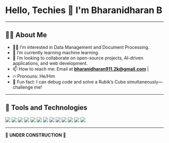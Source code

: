 # Hello, Techies 👋 I'm Bharanidharan B

---

## 🧑‍💻 About Me
- 👨‍💻 I’m interested in Data Management and Document Processing.
- 🧠 I’m currently learning machine learning.
- 💞️ I’m looking to collaborate on open-source projects, AI-driven applications, and web development.
- 📫 How to reach me: Email at **bharanidharan911.2k@gmail.com** |
- 🔥 Pronouns: He/Him
- 🧩 Fun fact: I can debug code and solve a Rubik’s Cube simultaneously—challenge me!

---

## 🚀 Tools and Technologies
<p align="left">
<!--<img src="https://img.shields.io/badge/Flutter-02569B?style=flat&logo=flutter&logoColor=white"/>-->
<!--<img src="https://img.shields.io/badge/React_Native-61DAFB?style=flat&logo=react&logoColor=black"/>-->
<!--<img src="https://img.shields.io/badge/Java-ED8B00?style=flat&logo=java&logoColor=white"/>-->
<!--<img src="https://img.shields.io/badge/Python-14354C?style=flat&logo=python&logoColor=white"/>-->
<img src="https://img.shields.io/badge/HTML5-E34F26?style=flat&logo=html5&logoColor=white"/>
<img src="https://img.shields.io/badge/CSS3-1572B6?style=flat&logo=css3&logoColor=white"/>
<!--<img src="https://img.shields.io/badge/Linux-FCC624?style=flat&logo=linux&logoColor=black"/>-->
<img src="https://img.shields.io/badge/Git-F05032?style=flat&logo=git&logoColor=white"/>
<img src="https://img.shields.io/badge/VS%20Code-007ACC?style=flat&logo=visual-studio-code&logoColor=white"/>
<img src="https://img.shields.io/badge/Google%20Colab-F9AB00?style=flat&logo=googlecolab&logoColor=white"/>
<img src="https://img.shields.io/badge/Machine%20Learning-brightgreen?style=flat&logo=python&logoColor=white"/>
<img src="https://img.shields.io/badge/Research%20Paper-8A2BE2?style=flat&logo=academia&logoColor=white"/>


<img src="https://img.shields.io/badge/Music-Lover-blueviolet?style=flat&logo=spotify&logoColor=white"/>
<img src="https://img.shields.io/badge/Chess-Player-black?style=flat&logo=chess&logoColor=white"/>
<img src="https://img.shields.io/badge/Fitness-Enthusiast-green?style=flat&logo=fitbit&logoColor=white"/>
<img src="https://img.shields.io/badge/Photography-Hobbyist-orange?style=flat&logo=adobe-lightroom&logoColor=white"/>
<img src="https://img.shields.io/badge/Public%20Speaking-Confident-yellow?style=flat&logo=googlemeet&logoColor=white"/>
<img src="https://img.shields.io/badge/Rubik's%20Cube-Solver-ff69b4?style=flat&logo=rubygems&logoColor=white"/>

</p>

---

🚧 **UNDER CONSTRUCTION** 🚧
